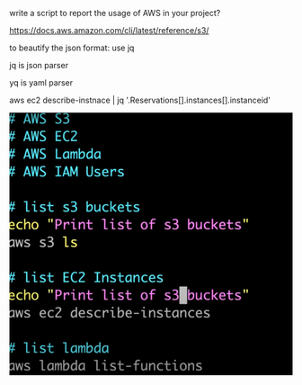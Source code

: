 write a script to report the usage of AWS in your project?

https://docs.aws.amazon.com/cli/latest/reference/s3/


to beautify the json format: use jq  

jq is json parser

yq is yaml parser

aws ec2 describe-instnace | jq '.Reservations[].instances[].instanceid' 

![alt text](image.png)
